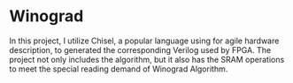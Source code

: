 # Winograd
In this project, I utilize Chisel, a popular language using for agile hardware description, to generated the corresponding Verilog used by FPGA. The project not only includes the algorithm, but it also has the SRAM operations to meet the special reading demand of Winograd Algorithm. 
